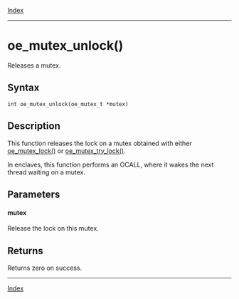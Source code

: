 [Index](index.md)

---
# oe_mutex_unlock()

Releases a mutex.

## Syntax

    int oe_mutex_unlock(oe_mutex_t *mutex)
## Description 

This function releases the lock on a mutex obtained with either [oe_mutex_lock()](thread_8h_a7d64c3e4796b8e037565f3828eebd678_1a7d64c3e4796b8e037565f3828eebd678.md) or [oe_mutex_try_lock()](thread_8h_ac1af93501419169a3119ce6e6680ec35_1ac1af93501419169a3119ce6e6680ec35.md).

In enclaves, this function performs an OCALL, where it wakes the next thread waiting on a mutex.



## Parameters

#### mutex

Release the lock on this mutex.

## Returns

Returns zero on success.

---
[Index](index.md)

